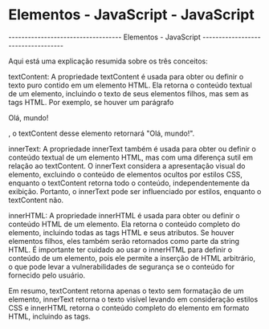 # Elementos - JavaScript - JavaScript


----------------------------------- Elementos - JavaScript -----------------------------------

Aqui está uma explicação resumida sobre os três conceitos:

textContent: A propriedade textContent é usada para obter ou definir o texto puro contido em um elemento HTML. Ela retorna o conteúdo textual de um elemento, incluindo o texto de seus elementos filhos, mas sem as tags HTML. Por exemplo, se houver um parágrafo <p>Olá, mundo!</p>, o textContent desse elemento retornará "Olá, mundo!".

innerText: A propriedade innerText também é usada para obter ou definir o conteúdo textual de um elemento HTML, mas com uma diferença sutil em relação ao textContent. O innerText considera a apresentação visual do elemento, excluindo o conteúdo de elementos ocultos por estilos CSS, enquanto o textContent retorna todo o conteúdo, independentemente da exibição. Portanto, o innerText pode ser influenciado por estilos, enquanto o textContent não.

innerHTML: A propriedade innerHTML é usada para obter ou definir o conteúdo HTML de um elemento. Ela retorna o conteúdo completo do elemento, incluindo todas as tags HTML e seus atributos. Se houver elementos filhos, eles também serão retornados como parte da string HTML. É importante ter cuidado ao usar o innerHTML para definir o conteúdo de um elemento, pois ele permite a inserção de HTML arbitrário, o que pode levar a vulnerabilidades de segurança se o conteúdo for fornecido pelo usuário.

Em resumo, textContent retorna apenas o texto sem formatação de um elemento, innerText retorna o texto visível levando em consideração estilos CSS e innerHTML retorna o conteúdo completo do elemento em formato HTML, incluindo as tags.


